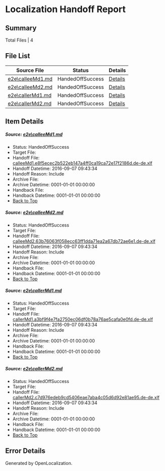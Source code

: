 # <a name='report-top'></a> Localization Handoff Report

## Summary
 Total Files | 4

## File List
 Source File | Status | Details 
 ----------- | ------ | ------- 
 [e2e\calleeMd1.md](https://github.com/OpenLocalizationTestOrg/ol-test0/blob/945c2c3859069522c48b7db6f4ec84506b81bada/e2e/calleeMd1.md) | HandedOffSuccess | [Details](#5e088b26c39d5122ca1bca0beea9693c115bd3ab1)
 [e2e\calleeMd2.md](https://github.com/OpenLocalizationTestOrg/ol-test0/blob/945c2c3859069522c48b7db6f4ec84506b81bada/e2e/calleeMd2.md) | HandedOffSuccess | [Details](#491a4c32e44c730e96b6961c331fed9b458c990c2)
 [e2e\callerMd1.md](https://github.com/OpenLocalizationTestOrg/ol-test0/blob/945c2c3859069522c48b7db6f4ec84506b81bada/e2e/callerMd1.md) | HandedOffSuccess | [Details](#3e3ddb9901ceb3211915332beec2a88b046ad5b33)
 [e2e\callerMd2.md](https://github.com/OpenLocalizationTestOrg/ol-test0/blob/945c2c3859069522c48b7db6f4ec84506b81bada/e2e/callerMd2.md) | HandedOffSuccess | [Details](#88a9c3255fc77df58595f9eeb2a1623eb8ffe0c34)

## Item Details
##### <a name='5e088b26c39d5122ca1bca0beea9693c115bd3ab1'></a> Source: [e2e\calleeMd1.md](https://github.com/OpenLocalizationTestOrg/ol-test0/blob/945c2c3859069522c48b7db6f4ec84506b81bada/e2e/calleeMd1.md)
* Status: HandedOffSuccess
* Target File: 
* Handoff File: [calleeMd1.e8f5ecec2b522eb147a4ff0ca19ca72e17f2186d.de-de.xlf](https://github.com/OpenLocalizationTestOrg/ol-test0-handoff/blob/c0b0bbdbc5b6c13a1a4e93de32745cf70e538d2a/ol-handoff/OpenLocalizationTestOrg/ol-test0-dede/yuwzho/ht/calleeMd1.e8f5ecec2b522eb147a4ff0ca19ca72e17f2186d.de-de.xlf)
* Handoff Datetime: 2016-09-07 09:43:34
* Handoff Reason: Include
* Archive File: 
* Archive Datetime: 0001-01-01 00:00:00
* Handback File: 
* Handback Datetime: 0001-01-01 00:00:00
* [Back to Top](#report-top)

##### <a name='491a4c32e44c730e96b6961c331fed9b458c990c2'></a> Source: [e2e\calleeMd2.md](https://github.com/OpenLocalizationTestOrg/ol-test0/blob/945c2c3859069522c48b7db6f4ec84506b81bada/e2e/calleeMd2.md)
* Status: HandedOffSuccess
* Target File: 
* Handoff File: [calleeMd2.63b76063f058ecc63ff1dda71ea2a67db72ae6e1.de-de.xlf](https://github.com/OpenLocalizationTestOrg/ol-test0-handoff/blob/c0b0bbdbc5b6c13a1a4e93de32745cf70e538d2a/ol-handoff/OpenLocalizationTestOrg/ol-test0-dede/yuwzho/ht/calleeMd2.63b76063f058ecc63ff1dda71ea2a67db72ae6e1.de-de.xlf)
* Handoff Datetime: 2016-09-07 09:43:34
* Handoff Reason: Include
* Archive File: 
* Archive Datetime: 0001-01-01 00:00:00
* Handback File: 
* Handback Datetime: 0001-01-01 00:00:00
* [Back to Top](#report-top)

##### <a name='3e3ddb9901ceb3211915332beec2a88b046ad5b33'></a> Source: [e2e\callerMd1.md](https://github.com/OpenLocalizationTestOrg/ol-test0/blob/945c2c3859069522c48b7db6f4ec84506b81bada/e2e/callerMd1.md)
* Status: HandedOffSuccess
* Target File: 
* Handoff File: [callerMd1.a3bf9f4e7fa2750ec06df0b78a76ae5cafa0e0fd.de-de.xlf](https://github.com/OpenLocalizationTestOrg/ol-test0-handoff/blob/c0b0bbdbc5b6c13a1a4e93de32745cf70e538d2a/ol-handoff/OpenLocalizationTestOrg/ol-test0-dede/yuwzho/ht/callerMd1.a3bf9f4e7fa2750ec06df0b78a76ae5cafa0e0fd.de-de.xlf)
* Handoff Datetime: 2016-09-07 09:43:34
* Handoff Reason: Include
* Archive File: 
* Archive Datetime: 0001-01-01 00:00:00
* Handback File: 
* Handback Datetime: 0001-01-01 00:00:00
* [Back to Top](#report-top)

##### <a name='88a9c3255fc77df58595f9eeb2a1623eb8ffe0c34'></a> Source: [e2e\callerMd2.md](https://github.com/OpenLocalizationTestOrg/ol-test0/blob/945c2c3859069522c48b7db6f4ec84506b81bada/e2e/callerMd2.md)
* Status: HandedOffSuccess
* Target File: 
* Handoff File: [callerMd2.c7d976edeb9cd5406eae7aba4c05d6d92e81ae95.de-de.xlf](https://github.com/OpenLocalizationTestOrg/ol-test0-handoff/blob/c0b0bbdbc5b6c13a1a4e93de32745cf70e538d2a/ol-handoff/OpenLocalizationTestOrg/ol-test0-dede/yuwzho/ht/callerMd2.c7d976edeb9cd5406eae7aba4c05d6d92e81ae95.de-de.xlf)
* Handoff Datetime: 2016-09-07 09:43:34
* Handoff Reason: Include
* Archive File: 
* Archive Datetime: 0001-01-01 00:00:00
* Handback File: 
* Handback Datetime: 0001-01-01 00:00:00
* [Back to Top](#report-top)


## Error Details

Generated by OpenLocalization.
